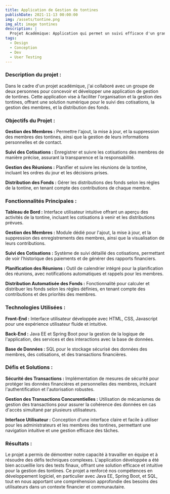 ```yaml
---
title: Application de Gestion de tontines
publishDate: 2021-11-13 00:00:00
img: /assets/tontine.png
img_alt: image tontines
description: |
  Projet Académique: Application qui permet un suivi efficace d'un grand nombre de tontine.
tags:
  - Design
  - Conception
  - Dev
  - User Testing
---
```


### Description du projet :
Dans le cadre d'un projet académique, j'ai collaboré avec un groupe de deux personnes pour concevoir et développer une application de gestion de tontines. Cette application vise à faciliter l'organisation et la gestion des tontines, offrant une solution numérique pour le suivi des cotisations, la gestion des membres, et la distribution des fonds.

### Objectifs du Projet :
<strong>Gestion des Membres :</strong> Permettre l'ajout, la mise à jour, et la suppression des membres des tontines, ainsi que la gestion de leurs informations personnelles et de contact.

<strong>Suivi des Cotisations :</strong> Enregistrer et suivre les cotisations des membres de manière précise, assurant la transparence et la responsabilité.

<strong>Gestion des Réunions :</strong> Planifier et suivre les réunions de la tontine, incluant les ordres du jour et les décisions prises.

<strong>Distribution des Fonds :</strong> Gérer les distributions des fonds selon les règles de la tontine, en tenant compte des contributions de chaque membre.

### Fonctionnalités Principales :
<strong>Tableau de Bord :</strong> Interface utilisateur intuitive offrant un aperçu des activités de la tontine, incluant les cotisations à venir et les distributions prévues.

<strong>Gestion des Membres :</strong> Module dédié pour l'ajout, la mise à jour, et la suppression des enregistrements des membres, ainsi que la visualisation de leurs contributions.

<strong>Suivi des Cotisations :</strong> Système de suivi détaillé des cotisations, permettant de voir l'historique des paiements et de générer des rapports financiers.

<strong>Planification des Réunions :</strong> Outil de calendrier intégré pour la planification des réunions, avec notifications automatiques et rappels pour les membres.

<strong>Distribution Automatisée des Fonds :</strong> Fonctionnalité pour calculer et distribuer les fonds selon les règles définies, en tenant compte des contributions et des priorités des membres.

### Technologies Utilisées :
<strong>Front-End :</strong> Interface utilisateur développée avec HTML, CSS, Javascript pour une expérience utilisateur fluide et intuitive.

<strong>Back-End :</strong> Java EE et Spring Boot pour la gestion de la logique de l'application, des services et des interactions avec la base de données.

<strong>Base de Données : </strong>SQL pour le stockage sécurisé des données des membres, des cotisations, et des transactions financières.

### Défis et Solutions :

<strong>Sécurité des Transactions :</strong> Implémentation de mesures de sécurité pour protéger les données financières et personnelles des membres, incluant l'authentification et l'autorisation robustes.

<strong>Gestion des Transactions Concurentielles :</strong> Utilisation de mécanismes de gestion des transactions pour assurer la cohérence des données en cas d'accès simultané par plusieurs utilisateurs.

<strong>Interface Utilisateur :</strong> Conception d'une interface claire et facile à utiliser pour les administrateurs et les membres des tontines, permettant une navigation intuitive et une gestion efficace des tâches.

### Résultats :
Le projet a permis de démontrer notre capacité à travailler en équipe et à résoudre des défis techniques complexes. L'application développée a été bien accueillie lors des tests finaux, offrant une solution efficace et intuitive pour la gestion des tontines. Ce projet a renforcé nos compétences en développement logiciel, en particulier avec Java EE, Spring Boot, et SQL, tout en nous apportant une compréhension approfondie des besoins des utilisateurs dans un contexte financier et communautaire.
